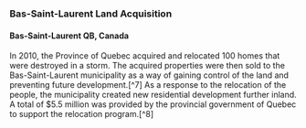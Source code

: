 ### Bas-Saint-Laurent Land Acquisition 
#### Bas-Saint-Laurent QB, Canada

In 2010, the Province of Quebec acquired and relocated 100 homes that were destroyed in a storm. The acquired properties were then sold to the Bas-Saint-Laurent municipality as a way of gaining control of the land and preventing future development.[^7] As a response to the relocation of the people, the municipality created new residential development further inland. A total of $5.5 million was provided by the provincial government of Quebec to support the relocation program.[^8]
